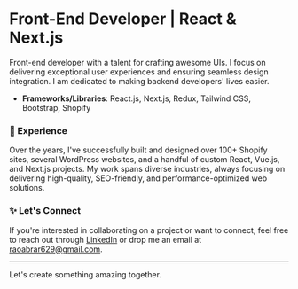 # Front-End Developer | React & Next.js

Front-end developer with a talent for crafting awesome UIs. I focus on delivering exceptional user experiences and ensuring seamless design integration. I am dedicated to making backend developers' lives easier.

- **Frameworks/Libraries**: React.js, Next.js, Redux, Tailwind CSS, Bootstrap, Shopify

### 💼 Experience
Over the years, I've successfully built and designed over 100+ Shopify sites, several WordPress websites, and a handful of custom React, Vue.js, and Next.js projects. My work spans diverse industries, always focusing on delivering high-quality, SEO-friendly, and performance-optimized web solutions.


### ✨ Let's Connect
If you're interested in collaborating on a project or want to connect, feel free to reach out through [LinkedIn](https://www.linkedin.com/in/rao-abrar-ahmad/) or drop me an email at [raoabrar629@gmail.com](mailto:raoabrar629@gmail.com).

---

Let's create something amazing together.
